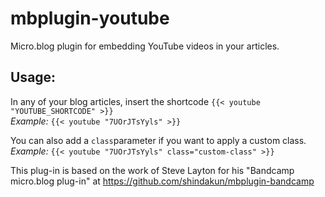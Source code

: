 # mbplugin-youtube
Micro.blog plugin for embedding YouTube videos in your articles.

## Usage:

In any of your blog articles, insert the shortcode `{{< youtube "YOUTUBE_SHORTCODE" >}}`  
*Example:* `{{< youtube "7UOrJTsYyls" >}}`  

You can also add a `class`parameter if you want to apply a custom class.   
*Example:* `{{< youtube "7UOrJTsYyls" class="custom-class" >}}`

This plug-in is based on the work of Steve Layton for his "Bandcamp micro.blog plug-in" at <https://github.com/shindakun/mbplugin-bandcamp>
